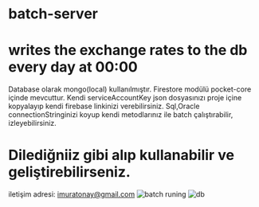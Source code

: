 # batch-server
# writes the exchange rates to the db every day at 00:00
Database olarak mongo(local) kullanılmıştır.
Firestore modülü pocket-core içinde mevcuttur. Kendi serviceAccountKey json dosyasınızı proje içine kopyalayıp kendi firebase linkinizi verebilirsiniz.
Sql,Oracle connectionStringinizi koyup kendi metodlarınız ile batch çalıştırabilir, izleyebilirsiniz.
# Dilediğniiz gibi alıp kullanabilir ve geliştirebilirseniz.
iletişim adresi: imuratonay@gmail.com
![batch runing](https://user-images.githubusercontent.com/34923740/199949603-d854a2d0-4ac7-4277-80d0-c6694d61505c.PNG)
![db](https://user-images.githubusercontent.com/34923740/199949748-1319f69d-36b1-49aa-9f71-4bd68aae1e11.PNG)

